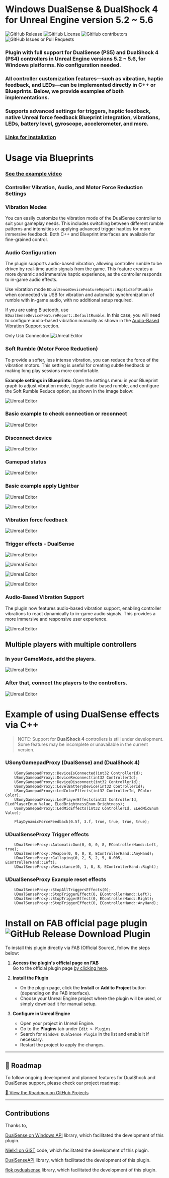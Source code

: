 # Windows DualSense & DualShock 4 for Unreal Engine version 5.2 ~ 5.6

![GitHub Release](https://img.shields.io/github/v/release/rafaelvaloto/WindowsDualsenseUnreal)
![GitHub License](https://img.shields.io/github/license/rafaelvaloto/WindowsDualsenseUnreal)
![GitHub contributors](https://img.shields.io/github/contributors/rafaelvaloto/WindowsDualsenseUnreal)
![GitHub Issues or Pull Requests](https://img.shields.io/github/issues/rafaelvaloto/WindowsDualsenseUnreal)

### **Plugin with full support for DualSense (PS5) and DualShock 4 (PS4) controllers in Unreal Engine versions 5.2 ~ 5.6, for Windows platforms. No configuration needed.**

### All controller customization features—such as vibration, haptic feedback, and LEDs—can be implemented directly in C++ or Blueprints. Below, we provide examples of both implementations.

### Supports advanced settings for triggers, haptic feedback, native Unreal force feedback Blueprint integration, vibrations, LEDs, battery level, gyroscope, accelerometer, and more.

### [Links for installation](#Install-on-FAB-official-page-plugin-)

# Usage via Blueprints
### [See the example video](https://www.youtube.com/watch?v=GrCa5s6acmo)

### Controller Vibration, Audio, and Motor Force Reduction Settings

### Vibration Modes
You can easily customize the vibration mode of the DualSense controller to suit your gameplay needs. This includes switching between different rumble patterns and intensities or applying advanced trigger haptics for more immersive feedback. Both C++ and Blueprint interfaces are available for fine-grained control.

### Audio Configuration
The plugin supports audio-based vibration, allowing controller rumble to be driven by real-time audio signals from the game. This feature creates a more dynamic and immersive haptic experience, as the controller responds to in-game audio effects.

Use vibration mode `EDualSenseDeviceFeatureReport::HapticSoftRumble` when connected via USB for vibration and automatic synchronization of rumble with in-game audio, with no additional setup required.

If you are using Bluetooth, use `EDualSenseDeviceFeatureReport::DefaultRumble`. In this case, you will need to configure audio-based vibration manually as shown in the [Audio-Based Vibration Support](#audio-based-vibration-support) section.

Only Usb Conneciton
![Unreal Editor](Images/SoftSettings.png)

### Soft Rumble (Motor Force Reduction)
To provide a softer, less intense vibration, you can reduce the force of the vibration motors. This setting is useful for creating subtle feedback or making long play sessions more comfortable.

**Example settings in Blueprints:**
Open the settings menu in your Blueprint graph to adjust vibration mode, toggle audio-based rumble, and configure the Soft Rumble Reduce option, as shown in the image below:

![Unreal Editor](Images/Settings.png)

### Basic example to check connection or reconnect

![Unreal Editor](Images/ConnectCheck.png)

### Disconnect device

![Unreal Editor](Images/Disconnect.png)

### Gamepad status

![Unreal Editor](Images/GamePadStatus.png)

### Basic example apply Lightbar

![Unreal Editor](Images/Lightbar.png)

![Unreal Editor](Images/PlayerLeds.png)

### Vibration force feedback

![Unreal Editor](Images/Vibrations.png)

### Trigger effects - DualSense 

![Unreal Editor](Images/AutomaticGun.png)

![Unreal Editor](Images/Weapon.png)

![Unreal Editor](Images/Resistance.png)

![Unreal Editor](Images/Galloping.png)

### Audio-Based Vibration Support
The plugin now features audio-based vibration support, enabling controller vibrations to react dynamically to in-game audio signals. This provides a more immersive and responsive user experience.

![Unreal Editor](Images/AudioBased.png)


## Multiple players with multiple controllers

### In your GameMode, add the players.

![Unreal Editor](Images/MultiPlayers.png)

### After that, connect the players to the controllers.

![Unreal Editor](Images/PlayersConnected.png)

# Example of using DualSense effects via C++

>NOTE: Support for **DualShock 4** controllers is still under development.  
Some features may be incomplete or unavailable in the current version.

### USonyGamepadProxy (DualSense) and (DualShock 4)
```
	USonyGamepadProxy::DeviceIsConnected(int32 ControllerId);
	USonyGamepadProxy::DeviceReconnect(int32 ControllerId);
	USonyGamepadProxy::DeviceDisconnect(int32 ControllerId);
	USonyGamepadProxy::LevelBatteryDevice(int32 ControllerId);
	USonyGamepadProxy::LedColorEffects(int32 ControllerId, FColor Color);
	USonyGamepadProxy::LedPlayerEffects(int32 ControllerId, ELedPlayerEnum Value, ELedBrightnessEnum Brightness);
	USonyGamepadProxy::LedMicEffects(int32 ControllerId, ELedMicEnum Value);
	
	PlayDynamicForceFeedback(0.5f, 3.f, true, true, true, true);
```

### UDualSenseProxy Trigger effects
```
	UDualSenseProxy::AutomaticGun(0, 0, 0, 8, EControllerHand::Left, true);
	UDualSenseProxy::Weapon(0, 0, 0, 8, EControllerHand::AnyHand);
	UDualSenseProxy::Galloping(0, 2, 5, 2, 5, 0.005, EControllerHand::Left);
	UDualSenseProxy::Resistance(0, 1, 8, 8, EControllerHand::Right);
```
### UDualSenseProxy Example reset effects
```
	UDualSenseProxy::StopAllTriggersEffects(0);
	UDualSenseProxy::StopTriggerEffect(0, EControllerHand::Left);
	UDualSenseProxy::StopTriggerEffect(0, EControllerHand::Right);
	UDualSenseProxy::StopTriggerEffect(0, EControllerHand::AnyHand);
```


# Install on FAB official page plugin ![GitHub Release Download Plugin](https://img.shields.io/github/v/release/rafaelvaloto/WindowsDualsenseUnreal)

To install this plugin directly via FAB (Official Source), follow the steps below:

1. **Access the plugin's official page on FAB**  
   Go to the official plugin page [by clicking here](https://www.fab.com/listings/e77a8f1d-8bbe-4673-a5ae-7f222c8c0960).

3. **Install the Plugin**
   - On the plugin page, click the **Install** or **Add to Project** button (depending on the FAB interface).
   - Choose your Unreal Engine project where the plugin will be used, or simply download it for manual setup.

4. **Configure in Unreal Engine**
   - Open your project in Unreal Engine.
   - Go to the **Plugins** tab under `Edit > Plugins`.
   - Search for `Windows DualSense Plugin` in the list and enable it if necessary.
   - Restart the project to apply the changes.

---
## 📍 Roadmap

To follow ongoing development and planned features for DualShock and DualSense support, please check our project roadmap:

[🔗 View the Roadmap on GitHub Projects](https://github.com/users/rafaelvaloto/projects/2)

---

## Contributions
Thanks to,

[DualSense on Windows API](https://github.com/Ohjurot/DualSense-Windows) library, which facilitated the development of this plugin.

[Nielk1 on GIST](https://gist.github.com/Nielk1/6d54cc2c00d2201ccb8c2720ad7538db) code, which facilitated the development of this plugin.

[DualSenseAPI](https://github.com/BadMagic100/DualSenseAPI/tree/master) library, which facilitated the development of this plugin.

[flok pydualsense](https://github.com/flok/pydualsense) library, which facilitated the development of this plugin.